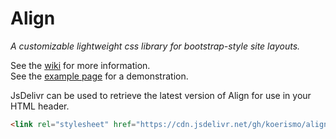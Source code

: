 # Align
*A customizable lightweight css library for bootstrap-style site layouts.*

See the [wiki](https://github.com/koerismo/align-css/wiki) for more information.<br>
See the [example page](https://codepen.io/37fj4nd73/pen/BaWJqxz/left?editors=1100) for a demonstration.

JsDelivr can be used to retrieve the latest version of Align for use in your HTML header.
```html
<link rel="stylesheet" href="https://cdn.jsdelivr.net/gh/koerismo/align-css@latest/dist/align.min.css">
```
